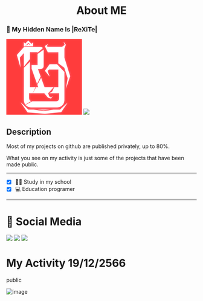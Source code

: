 
<h1 align="center">About ME</h1>

### 💮 My Hidden Name Is |ReXiTe|
<img src="./twitch logo.png" height="200vh">
<img src="https://img.shields.io/badge/|REDfriend-%23c91a4c.svg?&style=for-the-badge&logo=github&logoColor=white">

<H2>Description</H2>
Most of my projects on github are published privately, up to 80%.

What you see on my activity is just some of the projects that have been made public.

------------------------------
- [x] 🧑‍🎓 Study in my school
- [x] 💻 Education programer
------------------------------

# 📱 Social Media
[<img src="https://img.shields.io/badge/Facebook-%233871eb.svg?&style=for-the-badge&logo=facebook&logoColor=white">](https://www.facebook.com/profile.php?id=100069463419143)
[<img src="https://img.shields.io/badge/Instagram-%23c91a4c.svg?&style=for-the-badge&logo=instagram&logoColor=white">](https://www.instagram.com/_redfriend_/)
[<img src="https://img.shields.io/badge/Discord-%234138eb.svg?&style=for-the-badge&logo=discord&logoColor=white">](https://www.discord.com/)

# My Activity 19/12/2566 
public

![image](https://github.com/1REDfriend/1REDfriend/assets/83909061/1d89dad3-7ec8-40f3-b529-3ab0bf601a48)
